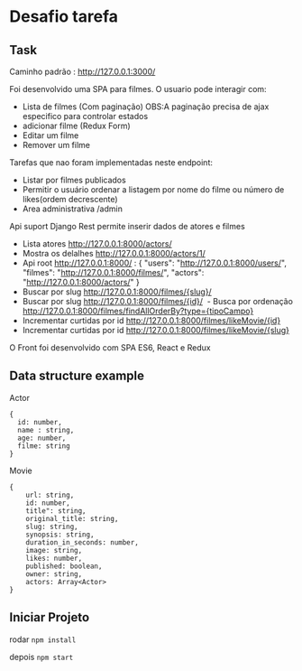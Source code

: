 # Desafio tarefa
## Task


Caminho padrão : http://127.0.0.1:3000/

Foi desenvolvido uma SPA para filmes. O usuario pode interagir com:
 - Lista de filmes (Com paginação)
 OBS:A paginação precisa de ajax especifico para controlar estados
 - adicionar filme (Redux Form)
 - Editar um filme
 - Remover um filme 


 Tarefas que nao foram implementadas neste endpoint:
 - Listar por filmes publicados  
 - Permitir o usuário ordenar a listagem por nome do filme ou número de likes(ordem decrescente) 
 - Area administrativa /admin

Api suport Django Rest permite inserir dados de atores e filmes
 - Lista atores http://127.0.0.1:8000/actors/ 
 - Mostra os delalhes http://127.0.0.1:8000/actors/1/
 - Api root http://127.0.0.1:8000/ :
  {
      "users": "http://127.0.0.1:8000/users/",
      "filmes": "http://127.0.0.1:8000/filmes/",
      "actors": "http://127.0.0.1:8000/actors/"
  }
  - Buscar por slug http://127.0.0.1:8000/filmes/{slug}/
  - Buscar por slug http://127.0.0.1:8000/filmes/{id}/
  - Busca por ordenação http://127.0.0.1:8000/filmes/findAllOrderBy?type={tipoCampo}
  - Incrementar curtidas por id http://127.0.0.1:8000/filmes/likeMovie/{id}
  - Incrementar curtidas por id http://127.0.0.1:8000/filmes/likeMovie/{slug}


O Front  foi desenvolvido com SPA ES6, React e Redux
## Data structure example
Actor 

```
{
  id: number,
  name : string,
  age: number,
  filme: string
}
```

Movie
```
{
    url: string,
    id: number,
    title": string,
    original_title: string,
    slug: string,
    synopsis: string,
    duration_in_seconds: number,
    image: string,
    likes: number,
    published: boolean,
    owner: string,
    actors: Array<Actor>
}
```

## Iniciar Projeto
rodar `npm install`

depois `npm start`

